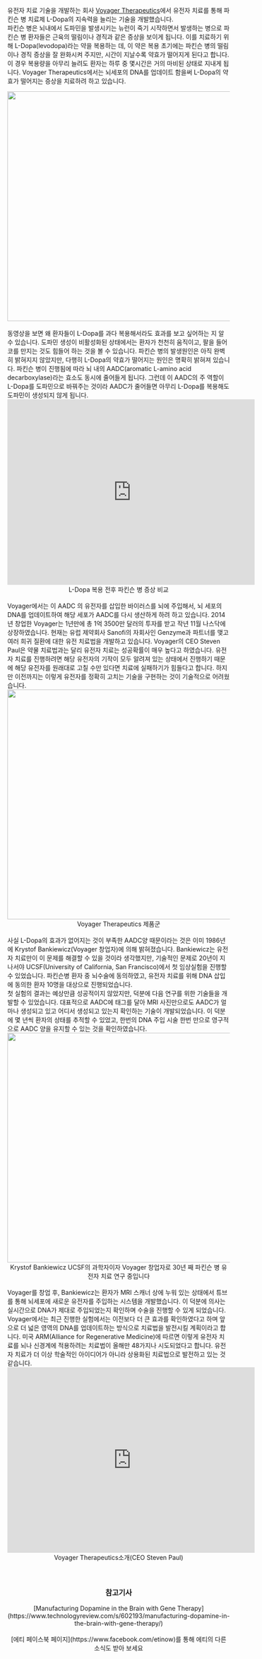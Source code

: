 유전자 치료 기술을 개발하는 회사 [Voyager Therapeutics](http://voyagertherapeutics.com/)에서 유전자 치료를 통해 파킨슨 병 치료제 L-Dopa의 지속력을 늘리는 기술을 개발했습니다.
<br>
파킨슨 병은 뇌내에서 도파민을 발생시키는 뉴런이 죽기 시작하면서 발생하는 병으로 파킨슨 병 환자들은 근육의 떨림이나 경직과 같은 증상을 보이게 됩니다. 이를 치료하기 위해 L-Dopa(levodopa)라는 약을 복용하는 데, 이 약은 복용 초기에는 파킨슨 병의 떨림이나 경직 증상을 잘 완화시켜 주지만, 시간이 지날수록 약효가 떨어지게 된다고 합니다. 이 경우 복용량을 아무리 늘려도 환자는 하루 중 몇시간은 거의 마비된 상태로 지내게 됩니다. Voyager Therapeutics에서는 뇌세포의 DNA를 업데이트 함을써 L-Dopa의 약효가 떨어지는 증상을 치료하려 하고 있습니다.
<center><img src="http://static1.squarespace.com/static/540b7d95e4b0e534644febd1/t/5550ce9ae4b092b524bdff28/1431359131093/" width="520"/></center>
<br>
동영상을 보면 왜 환자들이 L-Dopa를 과다 복용해서라도 효과를 보고 싶어하는 지 알 수 있습니다. 도파민 생성이 비활성화된 상태에서는 환자가 천천히 움직이고, 팔을 들어 코를 만지는 것도 힘들어 하는 것을 볼 수 있습니다. 파킨슨 병의 발생원인은 아직 완벽히 밝혀지지 않았지만, 다행히 L-Dopa의 약효가 떨어지는 원인은 명확히 밝혀져 있습니다. 파킨슨 병이 진행됨에 따라 뇌 내의 AADC(aromatic L-amino acid decarboxylase)라는 효소도 동시에 줄어들게 됩니다. 그런데 이 AADC의 주 역할이 L-Dopa를 도파민으로 바꿔주는 것이라 AADC가 줄어들면 아무리 L-Dopa를 복용해도 도파민이 생성되지 않게 됩니다.
<center><iframe width="560" height="420" src="https://www.youtube.com/embed/sf1N0Zf5IqA" frameborder="0" allowfullscreen="" style="text-align: center;"></iframe></center>
<center>L-Dopa 복용 전후 파킨슨 병 증상 비교</center>
<br>
Voyager에서는 이 AADC 의 유전자를 삽입한 바이러스를 뇌에 주입해서, 뇌 세포의 DNA를 업데이트하여 해당 세포가 AADC를 다시 생산하게 하려 하고 있습니다. 2014년 창업한 Voyager는 1년만에 총 1억 3500만 달러의 투자를 받고 작년 11월 나스닥에 상장하였습니다. 현재는 유럽 제약회사 Sanofi의 자회사인 Genzyme과 파트너를 맺고 여러 희귀 질환에 대한 유전 치료법을 개발하고 있습니다. Voyager의 CEO Steven Paul은 약물 치료법과는 달리 유전자 치료는 성공확률이 매우 높다고 하였습니다. 유전자 치료를 진행하려면 해당 유전자의 기작이 모두 알려져 있는 상태에서 진행하기 때문에 해당 유전자를 원래대로 고칠 수만 있다면 치료에 실패하기가 힘들다고 합니다. 하지만 이전까지는 이렇게 유전자를 정확히 고치는 기술을 구현하는 것이 기술적으로 어려웠습니다. 
<center><img src="http://voyagertherapeutics.com/img/voyager-pipeline.jpg" width="520"/></center>
<center>Voyager Therapeutics 제품군</center>
<br>
사실 L-Dopa의 효과가 없어지는 것이 부족한 AADC양 때문이라는 것은 이미 1986년에 Krystof Bankiewicz(Voyager 창업자)에 의해 밝혀졌습니다. Bankiewicz는 유전자 치료만이 이 문제를 해결할 수 있을 것이라 생각했지만, 기술적인 문제로 20년이 지나서야 UCSF(University of California, San Francisco)에서 첫 임상실험을 진행할 수 있었습니다. 파킨슨병 환자 중 뇌수술에 동의하였고, 유전자 치료를 위해 DNA 삽입에 동의한 환자 10명을 대상으로 진행되었습니다.
<br>
첫 실험의 결과는 예상만큼 성공적이지 않았지만, 덕분에 다음 연구를 위한 기술들을 개발할 수 있었습니다. 대표적으로 AADC에 태그를 달아 MRI 사진만으로도 AADC가 얼마나 생성되고 있고 어디서 생성되고 있는지 확인하는 기술이 개발되었습니다. 이 덕분에 몇 년씩 환자의 상태를 추적할 수 있었고, 한번의 DNA 주입 시술 한번 만으로 영구적으로 AADC 양을 유지할 수 있는 것을 확인하였습니다.
<center><img src="https://d267cvn3rvuq91.cloudfront.net/i/images/voyage2x1400.png?sw=280&cx=0&cy=0&cw=1400&ch=1435" width="520"/></center>
<center>Krystof Bankiewicz UCSF의 과학자이자 Voyager 창업자로 30년 째 파킨슨 병 유전자 치료 연구 중입니다</center>
<br>
 Voyager를 창업 후, Bankiewicz는 환자가 MRI 스캐너 상에 누워 있는 상태에서 튜브를 통해 뇌세포에 새로운 유전자를 주입하는 시스템을 개발했습니다. 이 덕분에 의사는 실시간으로 DNA가 제대로 주입되었는지 확인하며 수술을 진행할 수 있게 되었습니다. Voyager에서는 최근 진행한 실험에서는 이전보다 더 큰 효과를 확인하였다고 하며 앞으로 더 넓은 영역의 DNA를 업데이트하는 방식으로 치료법을 발전시킬 계획이라고 합니다. 미국 ARM(Alliance for Regenerative Medicine)에 따르면 이렇게 유전자 치료를 뇌나 신경계에 적용하려는 치료법이 올해만 48가지나 시도되었다고 합니다. 유전자 치료가 더 이상 학술적인 아이디어가 아니라 상용화된 치료법으로 발전하고 있는 것 같습니다.
<center><iframe width="560" height="420" src="https://www.youtube.com/embed/8Pxu9dAbqQ4" frameborder="0" allowfullscreen="" style="text-align: center;"></iframe><center>
<center>Voyager Therapeutics소개(CEO Steven Paul)</center>
<br><br>
<h3>참고기사</h3>
[Manufacturing Dopamine in the Brain with Gene Therapy](https://www.technologyreview.com/s/602193/manufacturing-dopamine-in-the-brain-with-gene-therapy/)
<br><br>
<center> [에티 페이스북 페이지](https://www.facebook.com/etinow)를 통해 에티의 다른 소식도 받아 보세요</center>
<br>
